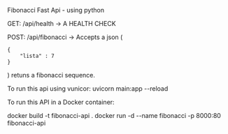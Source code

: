 Fibonacci Fast Api - using python

GET: /api/health -> A HEALTH CHECK

POST: /api/fibonacci -> Accepts a json (

    {
        "lista" : 7
    }

) retuns a fibonacci sequence.

To run this api using vunicor: uvicorn main:app --reload

To run this API in a Docker container:

docker build -t fibonacci-api .
docker run -d --name fibonacci -p 8000:80 fibonacci-api
